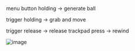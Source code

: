 menu button holding -> generate ball

trigger holding -> grab and move

trigger release -> release
trackpad press -> rewind

![image](Screenshots/demo.gif)
